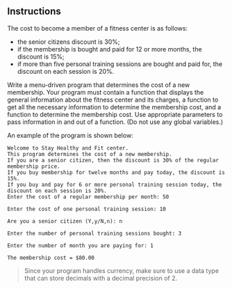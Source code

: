 ## Instructions
The cost to become a member of a fitness center is as follows: 
* the senior citizens discount is 30%; 
* if the membership is bought and paid for 12 or more months, the discount is 15%; 
* if more than five personal training sessions are bought and paid for, the discount on each session is 20%. 


Write a menu-driven program that determines the cost of a new membership. Your program must contain a function that displays the general information about the fitness center and its charges, a function to get all the necessary information to determine the membership cost, and a function to determine the membership cost. Use appropriate parameters to pass information in and out of a function. (Do not use any global variables.)

An example of the program is shown below: 

```text
Welcome to Stay Healthy and Fit center.
This program determines the cost of a new membership.
If you are a senior citizen, then the discount is 30% of the regular membership price.
If you buy membership for twelve months and pay today, the discount is 15%.
If you buy and pay for 6 or more personal training session today, the discount on each session is 20%.
Enter the cost of a regular membership per month: 50

Enter the cost of one personal training session: 10

Are you a senior citizen (Y,y/N,n): n

Enter the number of personal training sessions bought: 3

Enter the number of month you are paying for: 1

The membership cost = $80.00
```

> Since your program handles currency, make sure to use a data type that can store decimals with a decimal precision of 2. 

